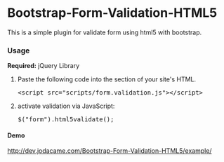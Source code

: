 # Bootstrap-Form-Validation-HTML5
This is a simple plugin for validate form using html5 with bootstrap.

  <h3>Usage</h3>
  <strong>Required:</strong> jQuery Library
  <br>
            <ol>
              <li>
                Paste the following code into the <head> section of your site's HTML.
                <pre>&lt;script src="scripts/form.validation.js"&gt;&lt;/script&gt;</pre>
              </li>
              <li>
                activate validation via JavaScript:
                <pre>$(&quot;form&quot;).html5validate();</pre>
              </li>
            </ol>
  <h4>Demo</h4>
  <a href="http://dev.jodacame.com/Bootstrap-Form-Validation-HTML5/example/">http://dev.jodacame.com/Bootstrap-Form-Validation-HTML5/example/</a>
